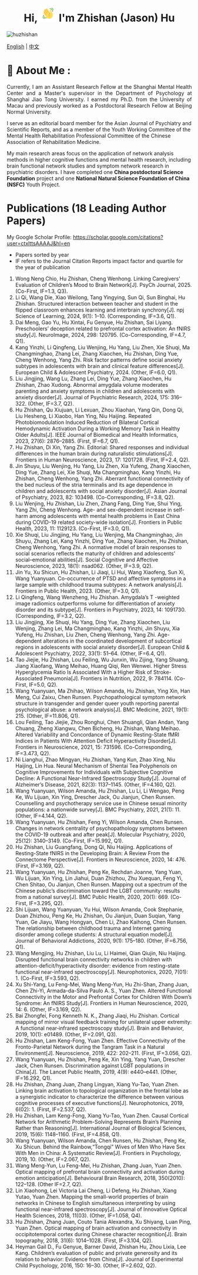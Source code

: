 <h1 align="center"> Hi, <img src="https://github.com/huzhishan/imgs/blob/main/gif/wave.gif" 
         alt="Waving hand animated gif"
         height="45"
         width="45" /> I'm Zhishan (Jason) Hu</h1>

<p align="left"> <img src="https://komarev.com/ghpvc/?username=huzhishan&label=Views&color=blue&style=plastic&style=for-the-badge" alt="huzhishan" /> </p>

[English](README.md) | [中文](README_zh.md)

# 💫 About Me :
<p align="justify">
Currently, I am an Assistant Research Fellow at the Shanghai Mental Health Center and a Master's supervisor in the Department of Psychology at Shanghai Jiao Tong University. I earned my Ph.D. from the University of Macau and previously worked as a Postdoctoral Research Fellow at Beijing Normal University.

I serve as an editorial board member for the Asian Journal of Psychiatry and Scientific Reports, and as a member of the Youth Working Committee of the Mental Health Rehabilitation Professional Committee of the Chinese Association of Rehabilitation Medicine.

My main research areas focus on the application of network analysis methods in higher cognitive functions and mental health research, including brain functional network studies and symptom network research in psychiatric disorders. I have completed one **China postdoctoral Science Foundation** project and one **National Natural Science Foundation of China (NSFC)** Youth Project.
</p>


# Publications (18 Leading Author Papers)

My Google Scholar Profile: https://scholar.google.com/citations?user=ctxlttsAAAAJ&hl=en

 - Papers sorted by year
 - IF refers to the Journal Citation Reports impact factor and quartile for the year of publication
<p align="justify">

1.	Wong Neng Chio, Hu Zhishan, Cheng Wenhong. Linking Caregivers’ Evaluation of Children’s Mood to Brain Network[J]. PsyCh Journal, 2025. (Co-First, IF=1.3, Q3).
2.	Li Qi, Wang Die, Xiao Weilong, Tang Yingying, Sun Qi, Sun Binghai, Hu Zhishan. Structured interaction between teacher and student in the flipped classroom enhances learning and interbrain synchrony[J]. npj Science of Learning, 2024, 9(1): 1–10. (Corresponding, IF=3.6, Q1).
3.	Dai Meng, Gao Yu, Hu Xintai, Fu Genyue, Hu Zhishan, Sai Liyang. Preschoolers’ deception related to prefrontal cortex activation: An fNIRS study[J]. NeuroImage, 2024, 298: 120795. (Co-Corresponding, IF=4.7, Q1).
4.	Kang Yinzhi, Li Qingfeng, Liu Wenjing, Hu Yang, Liu Zhen, Xie Shuqi, Ma Changminghao, Zhang Lei, Zhang Xiaochen, Hu Zhishan, Ding Yue, Cheng Wenhong, Yang Zhi. Risk factor patterns define social anxiety subtypes in adolescents with brain and clinical feature differences[J]. European Child & Adolescent Psychiatry, 2024. (Other, IF=6.0, Q1).
5.	Liu Jingjing, Wang Lu, Zhang Lei, Ding Yue, Zhang Xiaochen, Hu Zhishan, Zhao Xudong. Abnormal amygdala volume moderates parenting and anxiety symptoms in children and adolescents with anxiety disorder[J]. Journal of Psychiatric Research, 2024, 175: 316–322. (Other, IF=3.7, Q2).
6.	Hu Zhishan, Qu Xiujuan, Li Lexuan, Zhou Xiaohan, Yang Qin, Dong Qi, Liu Hesheng, Li Xiaobo, Han Ying, Niu Haijing. Repeated Photobiomodulation Induced Reduction of Bilateral Cortical Hemodynamic Activation During a Working Memory Task in Healthy Older Adults[J]. IEEE Journal of Biomedical and Health Informatics, 2023, 27(6): 2876–2885. (First, IF=6.7, Q1).
7.	Hu Zhishan, Di Xin, Yang Zhi. Editorial: Shared responses and individual differences in the human brain during naturalistic stimulations[J]. Frontiers in Human Neuroscience, 2023, 17: 1201728. (First, IF=2.4, Q2).
8.	Jin Shuyu, Liu Wenjing, Hu Yang, Liu Zhen, Xia Yufeng, Zhang Xiaochen, Ding Yue, Zhang Lei, Xie Shuqi, Ma Changminghao, Kang Yinzhi, Hu Zhishan, Cheng Wenhong, Yang Zhi. Aberrant functional connectivity of the bed nucleus of the stria terminalis and its age dependence in children and adolescents with social anxiety disorder[J]. Asian Journal of Psychiatry, 2023, 82: 103498. (Co-Corresponding, IF=3.8, Q2).
9.	Liu Wenjing, Hu Zhishan, Liu Zhen, Zhang Fang, Ding Yue, Shui Ying, Yang Zhi, Cheng Wenhong. Age- and sex-dependent increase in self-harm among adolescents with mental health problems in East China during COVID-19 related society-wide isolation[J]. Frontiers in Public Health, 2023, 11: 1129123. (Co-First, IF=3.0, Q1).
10.	Xie Shuqi, Liu Jingjing, Hu Yang, Liu Wenjing, Ma Changminghao, Jin Shuyu, Zhang Lei, Kang Yinzhi, Ding Yue, Zhang Xiaochen, Hu Zhishan, Cheng Wenhong, Yang Zhi. A normative model of brain responses to social scenarios reflects the maturity of children and adolescents’ social–emotional abilities[J]. Social Cognitive and Affective Neuroscience, 2023, 18(1): nsad062. (Other, IF=3.9, Q2).
11.	Jin Yu, Xu Shicun, Hu Zhishan, Li Jiaqi, Li Hui, Wang Xiaofeng, Sun Xi, Wang Yuanyuan. Co-occurrence of PTSD and affective symptoms in a large sample with childhood trauma subtypes: A network analysis[J]. Frontiers in Public Health, 2023. (Other, IF=3.0, Q1).
12.	Li Qingfeng, Wang Wenzheng, Hu Zhishan. Amygdala’s T -weighted image radiomics outperforms volume for differentiation of anxiety disorder and its subtype[J]. Frontiers in Psychiatry, 2023, 14: 1091730. (Corresponding, IF=3.2, Q2).
13.	Liu Jingjing, Xie Shuqi, Hu Yang, Ding Yue, Zhang Xiaochen, Liu Wenjing, Zhang Lei, Ma Changminghao, Kang Yinzhi, Jin Shuyu, Xia Yufeng, Hu Zhishan, Liu Zhen, Cheng Wenhong, Yang Zhi. Age-dependent alterations in the coordinated development of subcortical regions in adolescents with social anxiety disorder[J]. European Child & Adolescent Psychiatry, 2022, 33(1): 51–64. (Other, IF=6.4, Q1).
14.	Tao Jiejie, Hu Zhishan, Lou Feiling, Wu Junxin, Wu Zijing, Yang Shuang, Jiang Xiaofang, Wang Meihao, Huang Qiqi, Ren Wenwei. Higher Stress Hyperglycemia Ratio Is Associated With a Higher Risk of Stroke-Associated Pneumonia[J]. Frontiers in Nutrition, 2022, 9: 784114. (Co-First, IF=5.0, Q2).
15.	Wang Yuanyuan, Ma Zhihao, Wilson Amanda, Hu Zhishan, Ying Xin, Han Meng, Cui Zaixu, Chen Runsen. Psychopathological symptom network structure in transgender and gender queer youth reporting parental psychological abuse: a network analysis[J]. BMC Medicine, 2021, 19(1): 215. (Other, IF=11.806, Q1).
16.	Lou Feiling, Tao Jiejie, Zhou Ronghui, Chen Shuangli, Qian Andan, Yang Chuang, Zheng Xiangwu, Chen Bicheng, Hu Zhishan, Wang Meihao. Altered Variability and Concordance of Dynamic Resting-State fMRI Indices in Patients With Attention Deficit Hyperactivity Disorder[J]. Frontiers in Neuroscience, 2021, 15: 731596. (Co-Corresponding, IF=3.473, Q2).
17.	Ni Lianghui, Zhao Mingyan, Hu Zhishan, Yang Kun, Zhao Xing, Niu Haijing, Lin Hua. Neural Mechanism of Shentai Tea Polyphenols on Cognitive Improvements for Individuals with Subjective Cognitive Decline: A Functional Near-Infrared Spectroscopy Study[J]. Journal of Alzheimer’s Disease, 2021, 82(3): 1137–1145. (Other, IF=4.160, Q2).
18.	Wang Yuanyuan, Wilson Amanda, Hu Zhishan, Lu Li, Li Wengao, Peng Ke, Wu Lijuan, Xin Ying, Drescher Jack, Ou Jianjun, Chen Runsen. Counselling and psychotherapy service use in Chinese sexual minority populations: a nationwide survey[J]. BMC Psychiatry, 2021, 21(1): 11. (Other, IF=4.144, Q2).
19.	Wang Yuanyuan, Hu Zhishan, Feng Yi, Wilson Amanda, Chen Runsen. Changes in network centrality of psychopathology symptoms between the COVID-19 outbreak and after peak[J]. Molecular Psychiatry, 2020, 25(12): 3140–3149. (Co-First, IF=15.992, Q1).
20.	Hu Zhishan, Liu Guangfang, Dong Qi, Niu Haijing. Applications of Resting-State fNIRS in the Developing Brain: A Review From the Connectome Perspective[J]. Frontiers in Neuroscience, 2020, 14: 476. (First, IF=3.169, Q2).
21.	Wang Yuanyuan, Hu Zhishan, Peng Ke, Rechdan Joanne, Yang Yuan, Wu Lijuan, Xin Ying, Lin Jiahui, Duan Zhizhou, Zhu Xuequan, Feng Yi, Chen Shitao, Ou Jianjun, Chen Runsen. Mapping out a spectrum of the Chinese public’s discrimination toward the LGBT community: results from a national survey[J]. BMC Public Health, 2020, 20(1): 669. (Co-First, IF=3.295, Q2).
22.	Shi Lijuan, Wang Yuanyuan, Yu Hui, Wilson Amanda, Cook Stephanie, Duan Zhizhou, Peng Ke, Hu Zhishan, Ou Jianjun, Duan Suqian, Yang Yuan, Ge Jiayu, Wang Hongyan, Chen Li, Zhao Kaihong, Chen Runsen. The relationship between childhood trauma and Internet gaming disorder among college students: A structural equation model[J]. Journal of Behavioral Addictions, 2020, 9(1): 175–180. (Other, IF=6.756, Q1).
23.	Wang Mengjing, Hu Zhishan, Liu Lu, Li Haimei, Qian Qiujin, Niu Haijing. Disrupted functional brain connectivity networks in children with attention-deficit/hyperactivity disorder: evidence from resting-state functional near-infrared spectroscopy[J]. Neurophotonics, 2020, 7(01): 1. (Co-First, IF=3.593, Q2).
24.	Xu Shi-Yang, Lu Feng-Mei, Wang Meng-Yun, Hu Zhi-Shan, Zhang Juan, Chen Zhi-Yi, Armada-da-Silva Paulo A. S., Yuan Zhen. Altered Functional Connectivity in the Motor and Prefrontal Cortex for Children With Down’s Syndrome: An fNIRS Study[J]. Frontiers in Human Neuroscience, 2020, 14: 6. (Other, IF=3.169, Q2).
25.	Bai Zhongfei, Fong Kenneth N. K., Zhang Jiaqi, Hu Zhishan. Cortical mapping of mirror visual feedback training for unilateral upper extremity: A functional near‐infrared spectroscopy study[J]. Brain and Behavior, 2019, 10(1): e01489. (Other, IF=2.091, Q3).
26.	Hu Zhishan, Lam Keng-Fong, Yuan Zhen. Effective Connectivity of the Fronto-Parietal Network during the Tangram Task in a Natural Environment[J]. Neuroscience, 2019, 422: 202–211. (First, IF=3.056, Q2).
27.	Wang Yuanyuan, Hu Zhishan, Peng Ke, Xin Ying, Yang Yuan, Drescher Jack, Chen Runsen. Discrimination against LGBT populations in China[J]. The Lancet Public Health, 2019, 4(9): e440–e441. (Other, IF=16.292, Q1).
28.	Hu Zhishan, Zhang Juan, Zhang Lingyan, Xiang Yu-Tao, Yuan Zhen. Linking brain activation to topological organization in the frontal lobe as a synergistic indicator to characterize the difference between various cognitive processes of executive functions[J]. Neurophotonics, 2019, 6(02): 1. (First, IF=2.537, Q2).
29.	Hu Zhishan, Lam Keng-Fong, Xiang Yu-Tao, Yuan Zhen. Causal Cortical Network for Arithmetic Problem-Solving Represents Brain’s Planning Rather than Reasoning[J]. International Journal of Biological Sciences, 2019, 15(6): 1148–1160. (First, IF=4.858, Q1).
30.	Wang Yuanyuan, Wilson Amanda, Chen Runsen, Hu Zhishan, Peng Ke, Xu Shicun. Behind the Rainbow,“Tongqi” Wives of Men Who Have Sex With Men in China: A Systematic Review[J]. Frontiers in Psychology, 2019, 10. (Other, IF=2.067, Q2).
31.	Wang Meng-Yun, Lu Feng-Mei, Hu Zhishan, Zhang Juan, Yuan Zhen. Optical mapping of prefrontal brain connectivity and activation during emotion anticipation[J]. Behavioural Brain Research, 2018, 350(2010): 122–128. (Other IF=2.7, Q2).
32.	Lin Xiaohong, Lei Victoria Lai Cheng, Li Defeng, Hu Zhishan, Xiang Yutao, Yuan Zhen. Mapping the small-world properties of brain networks in Chinese to English simultaneous interpreting by using functional near-infrared spectroscopy[J]. Journal of Innovative Optical Health Sciences, 2018, 11(03). (Other, IF=1.058, Q4).
33.	Hu Zhishan, Zhang Juan, Couto Tania Alexandra, Xu Shiyang, Luan Ping, Yuan Zhen. Optical mapping of brain activation and connectivity in occipitotemporal cortex during Chinese character recognition[J]. Brain topography, 2018, 31(6): 1014–1028. (First, IF=3.104, Q2).
34.	Heyman Gail D., Fu Genyue, Barner David, Zhishan Hu, Zhou Lixia, Lee Kang. Children’s evaluation of public and private generosity and its relation to behavior: Evidence from China[J]. Journal of Experimental Child Psychology, 2016, 150: 16–30. (Other, IF=2.602, Q2).
</p>
